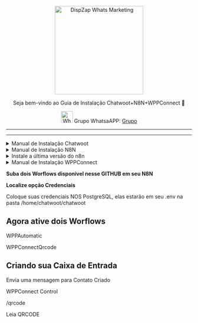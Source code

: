 <p align="center">
<img src="https://cwmkt.com.br/wp-content/uploads/2023/08/logo-github-cwmkt.svg" alt="DispZap Whats Marketing" width="240" />
<p align="center">Seja bem-vindo ao Guia de Instalação Chatwoot+N8N+WPPConnect 🚀</p>
</p>
  
<p align="center">
<img src="https://whatsapp.com/favicon.ico" alt="WhatsAPP-logo" width="32" />
<span>Grupo WhatsaAPP: </span>
<a href="https://link.cwmkt.com.br/wppconnect" target="_blank">Grupo</a>
</p>

<hr />
<hr />


<details>
  
<summary>Manual de Instalação Chatwoot</summary>

### Atualize sua máquina com os últimos pacotes

```bash
sudo apt update && apt upgrade -y
```

### Baixe o instalador automático do Chatwoot

```bash
wget https://get.chatwoot.app/linux/install.sh
```

### Execute a permisão no arquivo install.sh

```bash
chmod +x install.sh
```

### Inicie a instalação, digite "yes" para SSL, em seguida digite seu dominio e prossiga confimando com yes.
### Esse processo vai levar média ~ 15

  ```bash
./install.sh --install
  ```

Use as opções abaixo

yes

app.dominio.com.br

contato@dominio.com.br

yes para todos

### Alterando Idioma e ativando sua tela de cadastro

```bash
nano /home/chatwoot/chatwoot/.env
```

Altere a linha:

`DEFAULT_LOCALE=pt_BR` para `ENABLE_ACCOUNT_SIGNUP=true`

```bash
systemctl daemon-reload && systemctl restart chatwoot.target
```

Acesse: app.seudominio.com.br

Faça seu cadastro

### Habilitando configurações ocultas do Chatwoot no banco de dados PostgreSQL

```bash
sudo -i -u postgres psql
\c chatwoot_production
```

```bash
update installation_configs set locked = false;
```

```bash
\q
```

</details>

<details>
  
<summary>Manual de Instalação N8N</summary>

### Criando Banco de dados Usuario e Senha

```bash
sudo -i -u postgres psql
```

```bash
CREATE ROLE n8n_user WITH LOGIN PASSWORD 'SenhaAqui';
```

```bash
CREATE DATABASE n8n_db;
```

```bash
GRANT ALL PRIVILEGES ON DATABASE n8n_db TO n8n_user;
```

```bash
GRANT CONNECT ON DATABASE n8n_db TO n8n_user;
```

```bash
\q
```

### Remova Node.js instalado pelo Chatwoot

```bash
sudo apt-get remove nodejs
```

```bash
sudo apt-get purge nodejs
```

```bash
sudo apt-get autoremove
```

### Instale a versão v18.x
Baixe e importe a chave Nodesource GPG

```bash
sudo apt-get update
```

```bash
sudo apt-get install -y ca-certificates curl gnupg
```

```bash
sudo mkdir -p /etc/apt/keyrings
```

```bash
curl -fsSL https://deb.nodesource.com/gpgkey/nodesource-repo.gpg.key | sudo gpg --dearmor -o /etc/apt/keyrings/nodesource.gpg
```

Criar repositório deb

```bash
NODE_MAJOR=18
```

```bash
echo "deb [signed-by=/etc/apt/keyrings/nodesource.gpg] https://deb.nodesource.com/node_$NODE_MAJOR.x nodistro main" | sudo tee /etc/apt/sources.list.d/nodesource.list
```

Execute a atualização e instale

```bash
sudo apt-get update
```

```bash
sudo apt-get install nodejs -y
```


</details>

<details>
  
<summary>Instale a última versão do n8n</summary>

```bash
sudo npm install -g n8n
```

```bash
npm install pm2 -g
```

```bash
wget https://dl.google.com/linux/direct/google-chrome-stable_current_amd64.deb
```

```bash
sudo apt install ./google-chrome-stable_current_amd64.deb
```

```bash
sudo nano /etc/nginx/sites-available/n8n
```

```bash
server {
  server_name conector.dominio.com.br;
  
  underscores_in_headers on;

  location / {

   proxy_pass http://127.0.0.1:5678;
   proxy_pass_header Authorization;
   proxy_set_header Upgrade $http_upgrade;
   proxy_set_header Connection "upgrade";
   proxy_set_header Host $host;
   proxy_set_header X-Forwarded-Proto $scheme;
   proxy_set_header X-Forwarded-Ssl on; # Optional
   proxy_set_header X-Real-IP $remote_addr;
   proxy_set_header X-Forwarded-For $proxy_add_x_forwarded_for;
   proxy_http_version 1.1;
   proxy_set_header Connection "";
   proxy_buffering off;
   client_max_body_size 0;
   proxy_read_timeout 36000s;
   proxy_redirect off;
  }
  add_header Strict-Transport-Security "max-age=31536000; includeSubDomains" always;
  ssl_protocols TLSv1.2 TLSv1.3;
} 
  ```

```bash
sudo ln -s /etc/nginx/sites-available/n8n /etc/nginx/sites-enabled
```

```bash
sudo certbot --nginx
```

```bash
sudo service nginx restart
```

```bash
pm2 start n8n --cron-restart="0 0 * * *" -- start
```

### Execute esse comando abaixo para não cair seu n8n quando você reiniciar sua VPS

```bash
sudo pm2 startup ubuntu -u root && sudo pm2 startup ubuntu -u root --hp /root && sudo pm2 save
```

</details>

<details>
  
<summary>Manual de Instalação WPPConnect</summary>

```bash
sudo apt update && apt upgrade -y
```

```bash
curl -fsSL https://deb.nodesource.com/setup_16.x | sudo -E bash -
```

```bash
sudo apt-get install -y nodejs
```

```bash
node -v
```

```bash
sudo apt install npm
```

```bash
npm install pm2 -g
```

```bash
npm install -g npm@8.18.0
```

```bash
wget https://dl.google.com/linux/direct/google-chrome-stable_current_amd64.deb
```

```bash
sudo apt install ./google-chrome-stable_current_amd64.deb


```bash
apt install git
```

```bash
git clone https://github.com/wppconnect-team/wppconnect-server
```

```bash
cd wppconnect-server
```

```bash
npm install --force
```

```bash
npm run build
```


## Ativando SSL WPPConnect

```bash
sudo apt install nginx
```

```bash
sudo rm /etc/nginx/sites-enabled/default
```

```bash
sudo nano /etc/nginx/sites-available/wppconnect


```
server {

  server_name wppconnect.dominio.com.br;

  location / {

    proxy_pass http://127.0.0.1:21465;

    proxy_http_version 1.1;

    proxy_set_header Upgrade $http_upgrade;

    proxy_set_header Connection 'upgrade';

    proxy_set_header Host $host;

    proxy_set_header X-Real-IP $remote_addr;

    proxy_set_header X-Forwarded-Proto $scheme;

    proxy_set_header X-Forwarded-For $proxy_add_x_forwarded_for;

    proxy_cache_bypass $http_upgrade;

  }

   }
```

```bash
sudo ln -s /etc/nginx/sites-available/wppconnect /etc/nginx/sites-enabled


```bash
sudo certbot --nginx


```bash
sudo service nginx restart
```

```bash
pm2 start npm --cron-restart="0 0 * * *" -- start
```

```bash
EXECUTE COMANDO ABAIXO PARA NÃO CAIR QUANDO REINICIAR A VPS
```

```bash
sudo pm2 startup ubuntu -u root && sudo pm2 startup ubuntu -u root --hp /root && sudo pm2 save
```

Acesse: 

http://site/api-docs

</details>

**Suba dois Worflows disponivel nesse GITHUB em seu N8N**



**Localize opção Credenciais**



Coloque suas credenciais NOS PostgreSQL, elas estarão em seu .env na pasta /home/chatwoot/chatwoot


## Agora ative dois Worflows


WPPAutomatic

WPPConnectQrcode




## Criando sua Caixa de Entrada


Envia uma mensagem para Contato Criado

WPPConnect Control

/qrcode

Leia QRCODE


